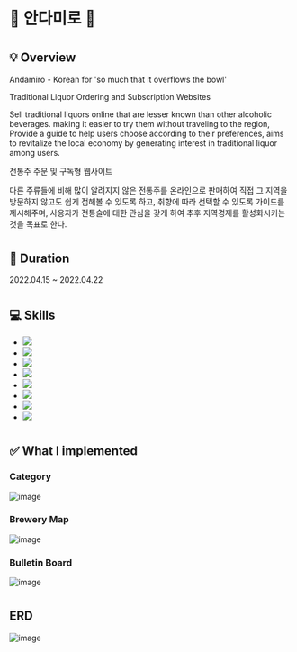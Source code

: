 # 🍶 안다미로 🍶
# <h2> :bulb: Overview</h2>
Andamiro - Korean for 'so much that it overflows the bowl'

Traditional Liquor Ordering and Subscription Websites

Sell traditional liquors online that are lesser known than other alcoholic beverages. 
making it easier to try them without traveling to the region, 
Provide a guide to help users choose according to their preferences, 
aims to revitalize the local economy by generating interest in traditional liquor among users. 

전통주 주문 및 구독형 웹사이트

다른 주류들에 비해 많이 알려지지 않은 전통주를 온라인으로 판매하여 
직접 그 지역을 방문하지 않고도 쉽게 접해볼 수 있도록 하고, 
취향에 따라 선택할 수 있도록 가이드를 제시해주며, 
사용자가 전통술에 대한 관심을 갖게 하여 추후 지역경제를 활성화시키는 것을 목표로 한다. 

# <h2> :calendar: Duration</h2>
2022.04.15 ~ 2022.04.22

# <h2> :computer: Skills</h2>
<ul>
  <li><img src="https://img.shields.io/badge/Java-007396?style=flat-square&logo=Java&logoColor=white"/></li>
  <li><img src="https://img.shields.io/badge/JavaScript-F7DF1E?style=flat-square&logo=JavaScript&logoColor=white"/></li>
  <li><img src="https://img.shields.io/badge/JQuery-0769AD?style=flat-square&logo=JQuery&logoColor=white"/></li>
  <li><img src="https://img.shields.io/badge/Oracle-F80000?style=flat-square&logo=Oracle&logoColor=white"/></li>
  <li><img src="https://img.shields.io/badge/Eclipse IDE-2C2255?style=flat-square&logo=Eclipse IDE&logoColor=white"/></li>
  <li><img src="https://img.shields.io/badge/Git-F05032?style=flat-square&logo=Git&logoColor=white"/></li>
  <li><img src="https://img.shields.io/badge/GitHub-181717?style=flat-square&logo=GitHub&logoColor=white"/></li>
  <li><img src="https://img.shields.io/badge/Notion-000000?style=flat-square&logo=Notion&logoColor=white"/></li>
</ul>

# <h2>:white_check_mark: What I implemented </h2>
<h3>Category</h3>

![image](https://user-images.githubusercontent.com/88241376/229091451-07bfdf24-75d3-4439-ab43-8f17e5e2b339.png)
<h3>Brewery Map</h3>

![image](https://user-images.githubusercontent.com/88241376/229091642-64601962-ec85-4158-b966-4088135d3f7d.png)
<h3>Bulletin Board</h3>

![image](https://user-images.githubusercontent.com/88241376/229090737-4fd1f507-ae7c-4ddd-bc55-f8d4c9fad8c8.png)

# <h2> ERD </h2>
![image](https://user-images.githubusercontent.com/88241376/167448961-f32860e8-94c3-409b-b311-df82116ea5e6.png)

